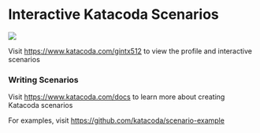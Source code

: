 # Interactive Katacoda Scenarios

[![](http://shields.katacoda.com/katacoda/gintx512/count.svg)](https://www.katacoda.com/gintx512 "Get your profile on Katacoda.com")

Visit https://www.katacoda.com/gintx512 to view the profile and interactive scenarios

### Writing Scenarios
Visit https://www.katacoda.com/docs to learn more about creating Katacoda scenarios

For examples, visit https://github.com/katacoda/scenario-example
